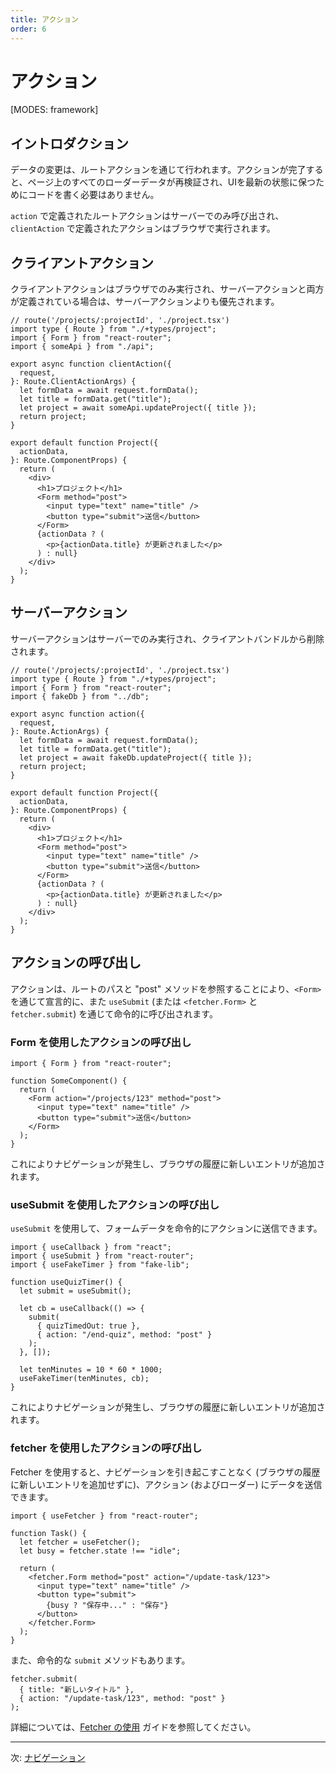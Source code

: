 ```yaml
---
title: アクション
order: 6
---
```


# アクション

[MODES: framework]

## イントロダクション

データの変更は、ルートアクションを通じて行われます。アクションが完了すると、ページ上のすべてのローダーデータが再検証され、UIを最新の状態に保つためにコードを書く必要はありません。

`action` で定義されたルートアクションはサーバーでのみ呼び出され、`clientAction` で定義されたアクションはブラウザで実行されます。

## クライアントアクション

クライアントアクションはブラウザでのみ実行され、サーバーアクションと両方が定義されている場合は、サーバーアクションよりも優先されます。

```tsx filename=app/project.tsx
// route('/projects/:projectId', './project.tsx')
import type { Route } from "./+types/project";
import { Form } from "react-router";
import { someApi } from "./api";

export async function clientAction({
  request,
}: Route.ClientActionArgs) {
  let formData = await request.formData();
  let title = formData.get("title");
  let project = await someApi.updateProject({ title });
  return project;
}

export default function Project({
  actionData,
}: Route.ComponentProps) {
  return (
    <div>
      <h1>プロジェクト</h1>
      <Form method="post">
        <input type="text" name="title" />
        <button type="submit">送信</button>
      </Form>
      {actionData ? (
        <p>{actionData.title} が更新されました</p>
      ) : null}
    </div>
  );
}
```

## サーバーアクション

サーバーアクションはサーバーでのみ実行され、クライアントバンドルから削除されます。

```tsx filename=app/project.tsx
// route('/projects/:projectId', './project.tsx')
import type { Route } from "./+types/project";
import { Form } from "react-router";
import { fakeDb } from "../db";

export async function action({
  request,
}: Route.ActionArgs) {
  let formData = await request.formData();
  let title = formData.get("title");
  let project = await fakeDb.updateProject({ title });
  return project;
}

export default function Project({
  actionData,
}: Route.ComponentProps) {
  return (
    <div>
      <h1>プロジェクト</h1>
      <Form method="post">
        <input type="text" name="title" />
        <button type="submit">送信</button>
      </Form>
      {actionData ? (
        <p>{actionData.title} が更新されました</p>
      ) : null}
    </div>
  );
}
```

## アクションの呼び出し

アクションは、ルートのパスと "post" メソッドを参照することにより、`<Form>` を通じて宣言的に、また `useSubmit` (または `<fetcher.Form>` と `fetcher.submit`) を通じて命令的に呼び出されます。

### Form を使用したアクションの呼び出し

```tsx
import { Form } from "react-router";

function SomeComponent() {
  return (
    <Form action="/projects/123" method="post">
      <input type="text" name="title" />
      <button type="submit">送信</button>
    </Form>
  );
}
```

これによりナビゲーションが発生し、ブラウザの履歴に新しいエントリが追加されます。

### useSubmit を使用したアクションの呼び出し

`useSubmit` を使用して、フォームデータを命令的にアクションに送信できます。

```tsx
import { useCallback } from "react";
import { useSubmit } from "react-router";
import { useFakeTimer } from "fake-lib";

function useQuizTimer() {
  let submit = useSubmit();

  let cb = useCallback(() => {
    submit(
      { quizTimedOut: true },
      { action: "/end-quiz", method: "post" }
    );
  }, []);

  let tenMinutes = 10 * 60 * 1000;
  useFakeTimer(tenMinutes, cb);
}
```

これによりナビゲーションが発生し、ブラウザの履歴に新しいエントリが追加されます。

### fetcher を使用したアクションの呼び出し

Fetcher を使用すると、ナビゲーションを引き起こすことなく (ブラウザの履歴に新しいエントリを追加せずに)、アクション (およびローダー) にデータを送信できます。

```tsx
import { useFetcher } from "react-router";

function Task() {
  let fetcher = useFetcher();
  let busy = fetcher.state !== "idle";

  return (
    <fetcher.Form method="post" action="/update-task/123">
      <input type="text" name="title" />
      <button type="submit">
        {busy ? "保存中..." : "保存"}
      </button>
    </fetcher.Form>
  );
}
```

また、命令的な `submit` メソッドもあります。

```tsx
fetcher.submit(
  { title: "新しいタイトル" },
  { action: "/update-task/123", method: "post" }
);
```

詳細については、[Fetcher の使用][fetchers] ガイドを参照してください。

---

次: [ナビゲーション](./navigating)

[fetchers]: ../../how-to/fetchers
[data]: ../../api/react-router/data
